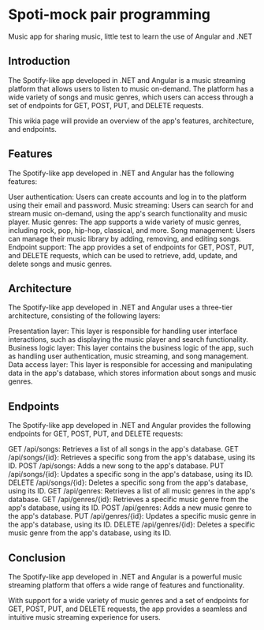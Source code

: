 # Spoti-mock pair programming
Music app for sharing music, little test to learn the use of Angular and .NET

## Introduction
The Spotify-like app developed in .NET and Angular is a music streaming platform that allows users to listen to music on-demand. The platform has a wide variety of songs and music genres, which users can access through a set of endpoints for GET, POST, PUT, and DELETE requests. 

This wikia page will provide an overview of the app's features, architecture, and endpoints.

## Features
The Spotify-like app developed in .NET and Angular has the following features:

User authentication: Users can create accounts and log in to the platform using their email and password.
Music streaming: Users can search for and stream music on-demand, using the app's search functionality and music player.
Music genres: The app supports a wide variety of music genres, including rock, pop, hip-hop, classical, and more.
Song management: Users can manage their music library by adding, removing, and editing songs.
Endpoint support: The app provides a set of endpoints for GET, POST, PUT, and DELETE requests, which can be used to retrieve, add, update, and delete songs and music genres.

## Architecture
The Spotify-like app developed in .NET and Angular uses a three-tier architecture, consisting of the following layers:

Presentation layer: This layer is responsible for handling user interface interactions, such as displaying the music player and search functionality.
Business logic layer: This layer contains the business logic of the app, such as handling user authentication, music streaming, and song management.
Data access layer: This layer is responsible for accessing and manipulating data in the app's database, which stores information about songs and music genres.

## Endpoints
The Spotify-like app developed in .NET and Angular provides the following endpoints for GET, POST, PUT, and DELETE requests:

GET /api/songs: Retrieves a list of all songs in the app's database.
GET /api/songs/{id}: Retrieves a specific song from the app's database, using its ID.
POST /api/songs: Adds a new song to the app's database.
PUT /api/songs/{id}: Updates a specific song in the app's database, using its ID.
DELETE /api/songs/{id}: Deletes a specific song from the app's database, using its ID.
GET /api/genres: Retrieves a list of all music genres in the app's database.
GET /api/genres/{id}: Retrieves a specific music genre from the app's database, using its ID.
POST /api/genres: Adds a new music genre to the app's database.
PUT /api/genres/{id}: Updates a specific music genre in the app's database, using its ID.
DELETE /api/genres/{id}: Deletes a specific music genre from the app's database, using its ID.

## Conclusion
The Spotify-like app developed in .NET and Angular is a powerful music streaming platform that offers a wide range of features and functionality. 

With support for a wide variety of music genres and a set of endpoints for GET, POST, PUT, and DELETE requests, the app provides a seamless and intuitive music streaming experience for users.

